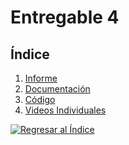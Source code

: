 # Entregable 4
## Índice
1. [Informe](./Informe/indice.md)
2. [Documentación](./entregable%204-documentacion.md)
3. [Código](./entregable%204-codigo.md)
4. [Videos Individuales](./entregable%204-videos.md)
   
[![Regresar al Índice](https://img.shields.io/badge/Regresar_al_Índice-blue?style=for-the-badge&logoColor=white)](../README.md)
